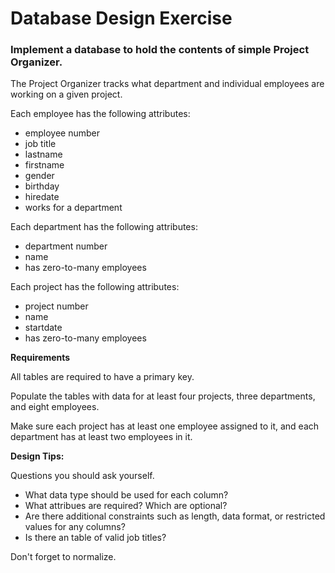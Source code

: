 # Database Design Exercise

### Implement a database to hold the contents of simple Project Organizer.

The Project Organizer tracks what department and individual employees are working on a given project.

Each employee has the following attributes:

* employee number
* job title
* lastname
* firstname
* gender
* birthday
* hiredate
* works for a department

Each department has the following attributes:

* department number
* name
* has zero-to-many employees

Each project has the following attributes:

* project number
* name
* startdate
* has zero-to-many employees

**Requirements**

All tables are required to have a primary key.

Populate the tables with data for at least four projects, three departments, and eight employees. 

Make sure each project has at least one employee assigned to it, and each department has at least two employees in it.

**Design Tips:**
	
Questions you should ask yourself.

* What data type should be used for each column?
* What attribues are required? Which are optional?
* Are there additional constraints such as length, data format, or restricted values for any columns?
* Is there an table of valid job titles?

Don't forget to normalize.
